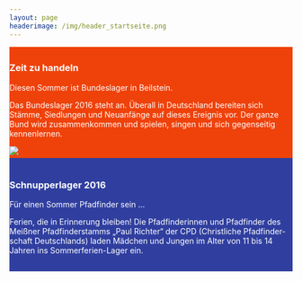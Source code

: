 ```yaml
---
layout: page
headerimage: /img/header_startseite.png
---
```


<div class="row" style="background: #EF420A; cursor: pointer; color: #fff; padding-top: 5px; padding-bottom: 5px;" onclick="window.location.href = '/veranstaltungen/20160727-bundeslager/'">
    <div class="col-md-5 col-md-offset-1">
        <h3>Zeit zu handeln</h3>
        <p>
            Diesen Sommer ist Bundeslager in Beilstein.
        </p>
            <p>
            Das Bundeslager 2016 steht an. Überall in Deutschland bereiten sich Stämme, 
Siedlungen und Neuanfänge auf dieses Ereignis vor. Der ganze Bund wird zusammenkommen und 
spielen, singen und sich gegenseitig kennenlernen.
            </p>
    </div>
    <div class="col-md-4">
        <img src="/veranstaltungen/20160727-bundeslager/logo.png" style="max-height: 200px;" />
    </div>
</div>


<div class="row" style="background: #303F9F; cursor: pointer; color: #fff; padding-top: 15px; padding-bottom: 15px;" onclick="window.location.href = '/veranstaltungen/20160629-schnupperlager/'">
    <div class="col-md-10 col-md-offset-1">
        <h3>Schnupperlager 2016</h3>
        <p>
            Für einen Sommer Pfadfinder sein ...
        </p>
            <p>
                Ferien, die in Erinnerung bleiben! Die Pfadfinderinnen und Pfadfinder des Meißner Pfadfinderstamms „Paul Richter“ der CPD
                (Christliche Pfadfinder­schaft Deutschlands) laden Mädchen und Jungen im Alter von 11 bis 14 Jahren ins Sommerferien-Lager ein.
            </p>
    </div>
</div>

